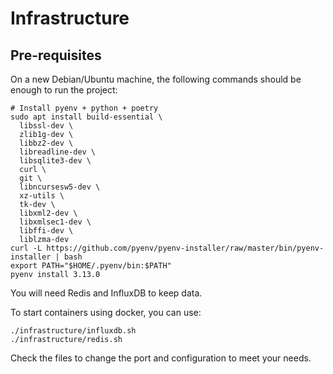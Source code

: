 # Infrastructure

## Pre-requisites

On a new Debian/Ubuntu machine, the following commands should be enough to run the project:

```shell
# Install pyenv + python + poetry
sudo apt install build-essential \
  libssl-dev \
  zlib1g-dev \
  libbz2-dev \
  libreadline-dev \
  libsqlite3-dev \
  curl \
  git \
  libncursesw5-dev \
  xz-utils \
  tk-dev \
  libxml2-dev \
  libxmlsec1-dev \
  libffi-dev \
  liblzma-dev
curl -L https://github.com/pyenv/pyenv-installer/raw/master/bin/pyenv-installer | bash
export PATH="$HOME/.pyenv/bin:$PATH"
pyenv install 3.13.0
```

You will need Redis and InfluxDB to keep data.

To start containers using docker, you can use:
```shell
./infrastructure/influxdb.sh
./infrastructure/redis.sh
```

Check the files to change the port and configuration to meet your needs.
